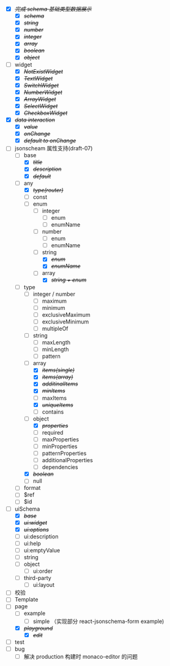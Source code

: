 * [X] ~~*完成 schema 基础类型数据展示*~~
  * [X] ~~*schema*~~
  * [X] ~~*string*~~
  * [X] ~~*number*~~
  * [X] ~~*integer*~~
  * [X] ~~*array*~~
  * [X] ~~*boolean*~~
  * [X] ~~*object*~~
* [ ] widget
  * [X] ~~*NotExistWidget*~~
  * [X] ~~*TextWidget*~~
  * [X] ~~*SwitchWidget*~~
  * [X] ~~*NumberWidget*~~
  * [X] ~~*ArrayWidget*~~
  * [X] ~~*SelectWidget*~~
  * [X] ~~*CheckboxWidget*~~
* [X] ~~*data interaction*~~
  * [X] ~~*value*~~
  * [X] ~~*onChange*~~
  * [X] ~~*default to onChange*~~
* [ ] jsonscheam 属性支持(draft-07)
  * [ ] base
    * [X] ~~*title*~~
    * [X] ~~*description*~~
    * [X] ~~*default*~~
  * [ ] any
    * [X] ~~*type(router)*~~
    * [ ] const
    * [ ] enum
      * [ ] integer
        * [ ] enum
        * [ ] enumName
      * [ ] number
        * [ ] enum
        * [ ] enumName
      * [ ] string
        * [X] ~~*enum*~~
        * [X] ~~*enumName*~~
      * [ ] array
        * [X] ~~*string + enum*~~
  * [ ] type
    * [ ] integer / number
      * [ ] maximum
      * [ ] minimum
      * [ ] exclusiveMaximum
      * [ ] exclusiveMinimum
      * [ ] multipleOf
    * [ ] string
      * [ ] maxLength
      * [ ] minLength
      * [ ] pattern
    * [ ] array
      * [X] ~~*items(single)*~~
      * [X] ~~*items(array)*~~
      * [X] ~~*additinalItems*~~
      * [X] ~~*minItems*~~
      * [ ] maxItems
      * [X] ~~*uniqueItems*~~
      * [ ] contains
    * [ ] object
      * [X] ~~*properties*~~
      * [ ] required
      * [ ] maxProperties
      * [ ] minProperties
      * [ ] patternProperties
      * [ ] additionalProperties
      * [ ] dependencies
    * [X] ~~*boolean*~~
    * [ ] null
  * [ ] format
  * [ ] $ref
  * [ ] $id
* [ ] uiSchema
  * [X] ~~*base*~~
  * [X] ~~*ui:widget*~~
  * [X] ~~*ui:options*~~
  * [ ] ui:description
  * [ ] ui:help
  * [ ] ui:emptyValue
  * [ ] string
  * [ ] object
    * [ ] ui:order
  * [ ] third-party
    * [ ] ui:layout
* [ ] 校验
* [ ] Template
* [ ] page
  * [ ] example
    * [ ] simple （实现部分 react-jsonschema-form example)
  * [X] ~~*playground*~~
    * [X] ~~*edit*~~
* [ ] test
* [ ] bug
  * [ ] 解决 production 构建时 monaco-editor 的问题
